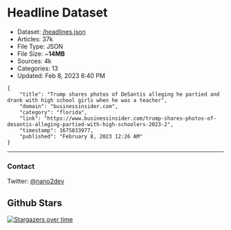 # Headline Dataset

- Dataset: [/headlines.json](https://raw.githubusercontent.com/fwd/news/master/headlines.json) 
- Articles: 37k
- File Type: JSON
- File Size: ~**14MB**
- Sources: 4k
- Categories: 13
- Updated: Feb 8, 2023 6:40 PM

```
{
    "title": "Trump shares photos of DeSantis alleging he partied and drank with high school girls when he was a teacher",
    "domain": "businessinsider.com",
    "category": "florida",
    "link": "https://www.businessinsider.com/trump-shares-photos-of-desantis-alleging-partied-with-high-schoolers-2023-2",
    "timestamp": 1675833977,
    "published": "February 8, 2023 12:26 AM"
}
```

---

### Contact 

Twitter: [@nano2dev](https://twitter.com/nano2dev)

## Github Stars

[![Stargazers over time](https://starchart.cc/fwd/news.svg)](https://starchart.cc/fwd/news)
